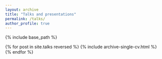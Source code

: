 ```yaml
---
layout: archive
title: "Talks and presentations"
permalink: /talks/
author_profile: true
---
```


{% include base_path %}

{% for post in site.talks reversed %}
  {% include archive-single-cv.html %}
{% endfor %}
